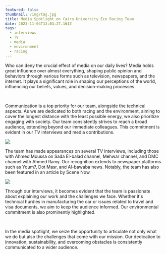 ```yaml
---
featured: false
thumbnail: /img/tag.jpg
title: Media Spotlight on Cairo University Eco Racing Team
date: 2023-11-04T13:03:27.161Z
tags:
  - interviews
  - TV
  - media
  - environment
  - racing
---
```

Who can deny the crucial effect of media on our daily lives? Media holds great influence over almost everything, shaping public opinion and behaviors through various forms such as television, newspapers, and the internet. It plays a significant role in shaping our perceptions of the world, influencing our beliefs, values, and decision-making processes.

 

Communication is a top priority for our team, alongside the technical aspects. As we are dedicated to both racing and the environment, aiming to cover the longest distance with the least possible energy, we also prioritize engaging with society. Our team consistently strives to reach a broad audience, extending beyond our immediate colleagues. This commitment is evident in our TV interviews and media contributions.

![](/img/view.png)

The team has made appearances on several TV interviews, including those with Ahmed Moussa on Sada El-balad channel, Mehwar channel, and DMC channel with Ahmed Ramy. Our recognition extends to newspaper platforms such as Youm7, Dot Masr, and Al-bawaba news. Notably, the team has also been featured in an article by Scene Now.

![](/img/youm7.png)

Through our interviews, it becomes evident that the team is passionate about explaining our work and the challenges we face. Whether it's technical hurdles in manufacturing the car or issues related to travel and visa documents, we aim to keep the audience informed. Our environmental commitment is also prominently highlighted.

 

In the media spotlight, we seize the opportunity to articulate not only what we do but also the challenges that come with our mission. Our dedication to innovation, sustainability, and overcoming obstacles is consistently communicated to a wider audience.